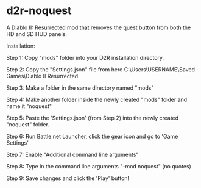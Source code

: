 # d2r-noquest

A Diablo II: Resurrected mod that removes the quest button from both the HD and SD HUD panels.

Installation:

Step 1: Copy "mods" folder into your D2R installation directory.

Step 2: Copy the "Settings.json" file from here C:\Users\USERNAME\Saved Games\Diablo II Resurrected

Step 3: Make a folder in the same directory named "mods"

Step 4: Make another folder inside the newly created "mods" folder and name it "noquest"

Step 5: Paste the 'Settings.json' (from Step 2) into the newly created "noquest" folder.

Step 6: Run Battle.net Launcher, click the gear icon and go to 'Game Settings'

Step 7: Enable "Additional command line arguments"

Step 8: Type in the command line arguments "-mod noquest" (no quotes)

Step 9: Save changes and click the 'Play' button!
